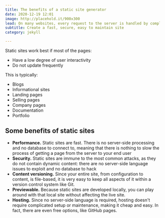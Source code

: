 ```yaml
---
title: The benefits of a static site generator
date: 2020-12-19 12:01 
image: http://placehold.it/900x300
lead: On many websites, every request to the server is handled by complex dynamic code. This slows things down. Often this level of complexity is not needed and can be avoided by generating static content.
subtitle: Create a fast, secure, easy to maintain site
category: jekyll

---
```


Static sites work best if most of the pages:
- Have a low degree of user interactivity
- Do not update frequently


This is typically:

- Blogs
- Informational sites
- Landing pages
- Selling pages
- Company pages
- Documentation
- Portfolio


## Some benefits of static sites
- **Performance.**  Static sites are fast. There is no server-side processing and no database to connect to, meaning that there is nothing to slow the process of getting a page from the server to your end user
- **Security.** Static sites are immune to the most common attacks, as they do not contain dynamic content: there are no server-side language issues to exploit and no database to hack
- **Content versioning.** Since your entire site, from configuration to content, is file-based, it is very easy to keep all aspects of it within a version control system like Git.
- **Previewable.** Because static sites are developed locally, you can play around with that local site without affecting the live site.
- **Hosting.** Since no server-side language is required, hosting doesn't require complicated setup or maintenance, making it cheap and easy. In fact, there are even free options, like GitHub pages.
